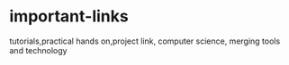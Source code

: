 # important-links
tutorials,practical hands on,project link, computer science, merging tools and technology
